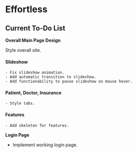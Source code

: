 # Effortless

## Current To-Do List

**Overall Main Page Design**

  Style overall site.
  
  #### Slideshow
    - Fix slideshow animation.
    - Add automatic transition to slideshow.
    - Add functionability to pause slideshow on mouse hover.
  #### Patient, Doctor, Insurance
    - Style tabs.
  #### Features
    - Add skeleton for features.

**Login Page**
  - Implement working login page.
